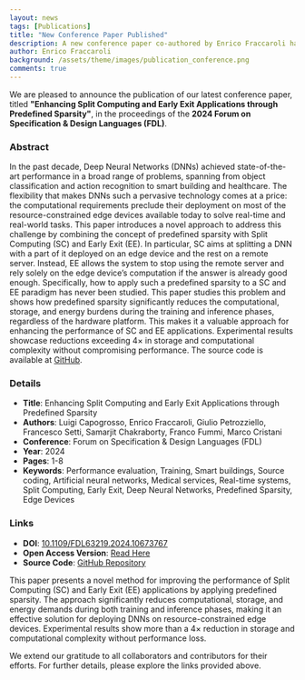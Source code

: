 ```yaml
---
layout: news
tags: [Publications]
title: "New Conference Paper Published"
description: A new conference paper co-authored by Enrico Fraccaroli has been published in the proceedings of the 2024 Forum on Specification & Design Languages (FDL).
author: Enrico Fraccaroli
background: /assets/theme/images/publication_conference.png
comments: true
---
```


We are pleased to announce the publication of our latest conference paper,
titled **"Enhancing Split Computing and Early Exit Applications through
Predefined Sparsity"**, in the proceedings of the **2024 Forum on Specification
& Design Languages (FDL)**.

### Abstract

In the past decade, Deep Neural Networks (DNNs) achieved state-of-the-art
performance in a broad range of problems, spanning from object classification
and action recognition to smart building and healthcare. The flexibility that
makes DNNs such a pervasive technology comes at a price: the computational
requirements preclude their deployment on most of the resource-constrained edge
devices available today to solve real-time and real-world tasks. This paper
introduces a novel approach to address this challenge by combining the concept
of predefined sparsity with Split Computing (SC) and Early Exit (EE). In
particular, SC aims at splitting a DNN with a part of it deployed on an edge
device and the rest on a remote server. Instead, EE allows the system to stop
using the remote server and rely solely on the edge device’s computation if the
answer is already good enough. Specifically, how to apply such a predefined
sparsity to a SC and EE paradigm has never been studied. This paper studies this
problem and shows how predefined sparsity significantly reduces the
computational, storage, and energy burdens during the training and inference
phases, regardless of the hardware platform. This makes it a valuable approach
for enhancing the performance of SC and EE applications. Experimental results
showcase reductions exceeding 4× in storage and computational complexity without
compromising performance. The source code is available at
[GitHub](https://github.com/intelligolabs/sparsity_sc_ee).

### Details

- **Title**: Enhancing Split Computing and Early Exit Applications through Predefined Sparsity
- **Authors**: Luigi Capogrosso, Enrico Fraccaroli, Giulio Petrozziello, Francesco Setti, Samarjit Chakraborty, Franco Fummi, Marco Cristani
- **Conference**: Forum on Specification & Design Languages (FDL)
- **Year**: 2024
- **Pages**: 1-8
- **Keywords**: Performance evaluation, Training, Smart buildings, Source coding, Artificial neural networks, Medical services, Real-time systems, Split Computing, Early Exit, Deep Neural Networks, Predefined Sparsity, Edge Devices

### Links

- **DOI**: [10.1109/FDL63219.2024.10673767](https://doi.org/10.1109/FDL63219.2024.10673767)
- **Open Access Version**: [Read Here](https://iris.univr.it/retrieve/3a876695-380e-4612-8e4a-01fbf1d38572/OPEN__2024__FDL__Enhancing_Split_Computing_and_Early_Exit_Applications_through_Predefined_Sparsity.pdf)
- **Source Code**: [GitHub Repository](https://github.com/intelligolabs/sparsity_sc_ee)

This paper presents a novel method for improving the performance of Split
Computing (SC) and Early Exit (EE) applications by applying predefined sparsity.
The approach significantly reduces computational, storage, and energy demands
during both training and inference phases, making it an effective solution for
deploying DNNs on resource-constrained edge devices. Experimental results show
more than a 4× reduction in storage and computational complexity without
performance loss.

We extend our gratitude to all collaborators and contributors for their efforts.
For further details, please explore the links provided above.
